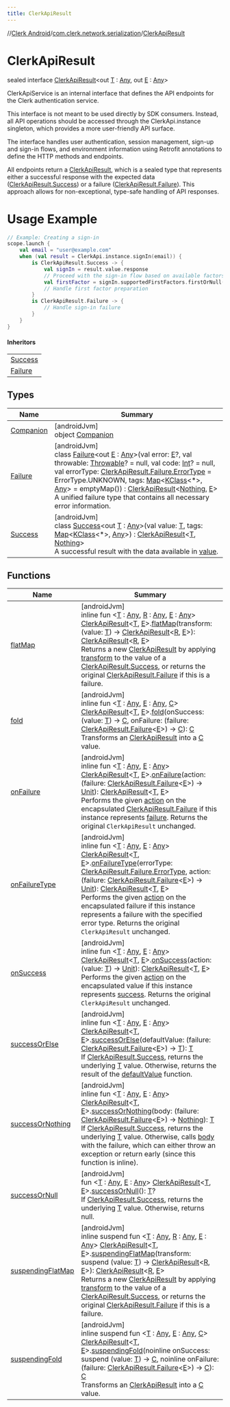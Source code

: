 ```yaml
---
title: ClerkApiResult
---
```

//[Clerk Android](../../../index.html)/[com.clerk.network.serialization](../index.html)/[ClerkApiResult](index.html)



# ClerkApiResult

sealed interface [ClerkApiResult](index.html)&lt;out [T](index.html) : [Any](https://kotlinlang.org/api/latest/jvm/stdlib/kotlin-stdlib/kotlin/-any/index.html), out [E](index.html) : [Any](https://kotlinlang.org/api/latest/jvm/stdlib/kotlin-stdlib/kotlin/-any/index.html)&gt;

ClerkApiService is an internal interface that defines the API endpoints for the Clerk authentication service.



This interface is not meant to be used directly by SDK consumers. Instead, all API operations should be accessed through the ClerkApi.instance singleton, which provides a more user-friendly API surface.



The interface handles user authentication, session management, sign-up and sign-in flows, and environment information using Retrofit annotations to define the HTTP methods and endpoints.



All endpoints return a [ClerkApiResult](index.html), which is a sealed type that represents either a successful response with the expected data ([ClerkApiResult.Success](-success/index.html)) or a failure ([ClerkApiResult.Failure](-failure/index.html)). This approach allows for non-exceptional, type-safe handling of API responses.



# Usage Example

```kotlin
// Example: Creating a sign-in
scope.launch {
    val email = "user@example.com"
    when (val result = ClerkApi.instance.signIn(email)) {
        is ClerkApiResult.Success -> {
            val signIn = result.value.response
            // Proceed with the sign-in flow based on available factors
            val firstFactor = signIn.supportedFirstFactors.firstOrNull()
            // Handle first factor preparation
        }
        is ClerkApiResult.Failure -> {
            // Handle sign-in failure
        }
    }
}
```


#### Inheritors


| |
|---|
| [Success](-success/index.html) |
| [Failure](-failure/index.html) |


## Types


| Name | Summary |
|---|---|
| [Companion](-companion/index.html) | [androidJvm]<br>object [Companion](-companion/index.html) |
| [Failure](-failure/index.html) | [androidJvm]<br>class [Failure](-failure/index.html)&lt;out [E](-failure/index.html) : [Any](https://kotlinlang.org/api/latest/jvm/stdlib/kotlin-stdlib/kotlin/-any/index.html)&gt;(val error: [E](-failure/index.html)?, val throwable: [Throwable](https://kotlinlang.org/api/latest/jvm/stdlib/kotlin-stdlib/kotlin/-throwable/index.html)? = null, val code: [Int](https://kotlinlang.org/api/latest/jvm/stdlib/kotlin-stdlib/kotlin/-int/index.html)? = null, val errorType: [ClerkApiResult.Failure.ErrorType](-failure/-error-type/index.html) = ErrorType.UNKNOWN, tags: [Map](https://kotlinlang.org/api/latest/jvm/stdlib/kotlin-stdlib/kotlin.collections/-map/index.html)&lt;[KClass](https://kotlinlang.org/api/latest/jvm/stdlib/kotlin-stdlib/kotlin.reflect/-k-class/index.html)&lt;*&gt;, [Any](https://kotlinlang.org/api/latest/jvm/stdlib/kotlin-stdlib/kotlin/-any/index.html)&gt; = emptyMap()) : [ClerkApiResult](index.html)&lt;[Nothing](https://kotlinlang.org/api/latest/jvm/stdlib/kotlin-stdlib/kotlin/-nothing/index.html), [E](-failure/index.html)&gt; <br>A unified failure type that contains all necessary error information. |
| [Success](-success/index.html) | [androidJvm]<br>class [Success](-success/index.html)&lt;out [T](-success/index.html) : [Any](https://kotlinlang.org/api/latest/jvm/stdlib/kotlin-stdlib/kotlin/-any/index.html)&gt;(val value: [T](-success/index.html), tags: [Map](https://kotlinlang.org/api/latest/jvm/stdlib/kotlin-stdlib/kotlin.collections/-map/index.html)&lt;[KClass](https://kotlinlang.org/api/latest/jvm/stdlib/kotlin-stdlib/kotlin.reflect/-k-class/index.html)&lt;*&gt;, [Any](https://kotlinlang.org/api/latest/jvm/stdlib/kotlin-stdlib/kotlin/-any/index.html)&gt;) : [ClerkApiResult](index.html)&lt;[T](-success/index.html), [Nothing](https://kotlinlang.org/api/latest/jvm/stdlib/kotlin-stdlib/kotlin/-nothing/index.html)&gt; <br>A successful result with the data available in [value](-success/value.html). |


## Functions


| Name | Summary |
|---|---|
| [flatMap](../flat-map.html) | [androidJvm]<br>inline fun &lt;[T](../flat-map.html) : [Any](https://kotlinlang.org/api/latest/jvm/stdlib/kotlin-stdlib/kotlin/-any/index.html), [R](../flat-map.html) : [Any](https://kotlinlang.org/api/latest/jvm/stdlib/kotlin-stdlib/kotlin/-any/index.html), [E](../flat-map.html) : [Any](https://kotlinlang.org/api/latest/jvm/stdlib/kotlin-stdlib/kotlin/-any/index.html)&gt; [ClerkApiResult](index.html)&lt;[T](../flat-map.html), [E](../flat-map.html)&gt;.[flatMap](../flat-map.html)(transform: (value: [T](../flat-map.html)) -&gt; [ClerkApiResult](index.html)&lt;[R](../flat-map.html), [E](../flat-map.html)&gt;): [ClerkApiResult](index.html)&lt;[R](../flat-map.html), [E](../flat-map.html)&gt;<br>Returns a new [ClerkApiResult](index.html) by applying [transform](../flat-map.html) to the value of a [ClerkApiResult.Success](-success/index.html), or returns the original [ClerkApiResult.Failure](-failure/index.html) if this is a failure. |
| [fold](../fold.html) | [androidJvm]<br>inline fun &lt;[T](../fold.html) : [Any](https://kotlinlang.org/api/latest/jvm/stdlib/kotlin-stdlib/kotlin/-any/index.html), [E](../fold.html) : [Any](https://kotlinlang.org/api/latest/jvm/stdlib/kotlin-stdlib/kotlin/-any/index.html), [C](../fold.html)&gt; [ClerkApiResult](index.html)&lt;[T](../fold.html), [E](../fold.html)&gt;.[fold](../fold.html)(onSuccess: (value: [T](../fold.html)) -&gt; [C](../fold.html), onFailure: (failure: [ClerkApiResult.Failure](-failure/index.html)&lt;[E](../fold.html)&gt;) -&gt; [C](../fold.html)): [C](../fold.html)<br>Transforms an [ClerkApiResult](index.html) into a [C](../fold.html) value. |
| [onFailure](../on-failure.html) | [androidJvm]<br>inline fun &lt;[T](../on-failure.html) : [Any](https://kotlinlang.org/api/latest/jvm/stdlib/kotlin-stdlib/kotlin/-any/index.html), [E](../on-failure.html) : [Any](https://kotlinlang.org/api/latest/jvm/stdlib/kotlin-stdlib/kotlin/-any/index.html)&gt; [ClerkApiResult](index.html)&lt;[T](../on-failure.html), [E](../on-failure.html)&gt;.[onFailure](../on-failure.html)(action: (failure: [ClerkApiResult.Failure](-failure/index.html)&lt;[E](../on-failure.html)&gt;) -&gt; [Unit](https://kotlinlang.org/api/latest/jvm/stdlib/kotlin-stdlib/kotlin/-unit/index.html)): [ClerkApiResult](index.html)&lt;[T](../on-failure.html), [E](../on-failure.html)&gt;<br>Performs the given [action](../on-failure.html) on the encapsulated [ClerkApiResult.Failure](-failure/index.html) if this instance represents [failure](-failure/index.html). Returns the original `ClerkApiResult` unchanged. |
| [onFailureType](../on-failure-type.html) | [androidJvm]<br>inline fun &lt;[T](../on-failure-type.html) : [Any](https://kotlinlang.org/api/latest/jvm/stdlib/kotlin-stdlib/kotlin/-any/index.html), [E](../on-failure-type.html) : [Any](https://kotlinlang.org/api/latest/jvm/stdlib/kotlin-stdlib/kotlin/-any/index.html)&gt; [ClerkApiResult](index.html)&lt;[T](../on-failure-type.html), [E](../on-failure-type.html)&gt;.[onFailureType](../on-failure-type.html)(errorType: [ClerkApiResult.Failure.ErrorType](-failure/-error-type/index.html), action: (failure: [ClerkApiResult.Failure](-failure/index.html)&lt;[E](../on-failure-type.html)&gt;) -&gt; [Unit](https://kotlinlang.org/api/latest/jvm/stdlib/kotlin-stdlib/kotlin/-unit/index.html)): [ClerkApiResult](index.html)&lt;[T](../on-failure-type.html), [E](../on-failure-type.html)&gt;<br>Performs the given [action](../on-failure-type.html) on the encapsulated failure if this instance represents a failure with the specified error type. Returns the original `ClerkApiResult` unchanged. |
| [onSuccess](../on-success.html) | [androidJvm]<br>inline fun &lt;[T](../on-success.html) : [Any](https://kotlinlang.org/api/latest/jvm/stdlib/kotlin-stdlib/kotlin/-any/index.html), [E](../on-success.html) : [Any](https://kotlinlang.org/api/latest/jvm/stdlib/kotlin-stdlib/kotlin/-any/index.html)&gt; [ClerkApiResult](index.html)&lt;[T](../on-success.html), [E](../on-success.html)&gt;.[onSuccess](../on-success.html)(action: (value: [T](../on-success.html)) -&gt; [Unit](https://kotlinlang.org/api/latest/jvm/stdlib/kotlin-stdlib/kotlin/-unit/index.html)): [ClerkApiResult](index.html)&lt;[T](../on-success.html), [E](../on-success.html)&gt;<br>Performs the given [action](../on-success.html) on the encapsulated value if this instance represents [success](-success/index.html). Returns the original `ClerkApiResult` unchanged. |
| [successOrElse](../success-or-else.html) | [androidJvm]<br>inline fun &lt;[T](../success-or-else.html) : [Any](https://kotlinlang.org/api/latest/jvm/stdlib/kotlin-stdlib/kotlin/-any/index.html), [E](../success-or-else.html) : [Any](https://kotlinlang.org/api/latest/jvm/stdlib/kotlin-stdlib/kotlin/-any/index.html)&gt; [ClerkApiResult](index.html)&lt;[T](../success-or-else.html), [E](../success-or-else.html)&gt;.[successOrElse](../success-or-else.html)(defaultValue: (failure: [ClerkApiResult.Failure](-failure/index.html)&lt;[E](../success-or-else.html)&gt;) -&gt; [T](../success-or-else.html)): [T](../success-or-else.html)<br>If [ClerkApiResult.Success](-success/index.html), returns the underlying [T](../success-or-else.html) value. Otherwise, returns the result of the [defaultValue](../success-or-else.html) function. |
| [successOrNothing](../success-or-nothing.html) | [androidJvm]<br>inline fun &lt;[T](../success-or-nothing.html) : [Any](https://kotlinlang.org/api/latest/jvm/stdlib/kotlin-stdlib/kotlin/-any/index.html), [E](../success-or-nothing.html) : [Any](https://kotlinlang.org/api/latest/jvm/stdlib/kotlin-stdlib/kotlin/-any/index.html)&gt; [ClerkApiResult](index.html)&lt;[T](../success-or-nothing.html), [E](../success-or-nothing.html)&gt;.[successOrNothing](../success-or-nothing.html)(body: (failure: [ClerkApiResult.Failure](-failure/index.html)&lt;[E](../success-or-nothing.html)&gt;) -&gt; [Nothing](https://kotlinlang.org/api/latest/jvm/stdlib/kotlin-stdlib/kotlin/-nothing/index.html)): [T](../success-or-nothing.html)<br>If [ClerkApiResult.Success](-success/index.html), returns the underlying [T](../success-or-nothing.html) value. Otherwise, calls [body](../success-or-nothing.html) with the failure, which can either throw an exception or return early (since this function is inline). |
| [successOrNull](../success-or-null.html) | [androidJvm]<br>fun &lt;[T](../success-or-null.html) : [Any](https://kotlinlang.org/api/latest/jvm/stdlib/kotlin-stdlib/kotlin/-any/index.html), [E](../success-or-null.html) : [Any](https://kotlinlang.org/api/latest/jvm/stdlib/kotlin-stdlib/kotlin/-any/index.html)&gt; [ClerkApiResult](index.html)&lt;[T](../success-or-null.html), [E](../success-or-null.html)&gt;.[successOrNull](../success-or-null.html)(): [T](../success-or-null.html)?<br>If [ClerkApiResult.Success](-success/index.html), returns the underlying [T](../success-or-null.html) value. Otherwise, returns null. |
| [suspendingFlatMap](../suspending-flat-map.html) | [androidJvm]<br>inline suspend fun &lt;[T](../suspending-flat-map.html) : [Any](https://kotlinlang.org/api/latest/jvm/stdlib/kotlin-stdlib/kotlin/-any/index.html), [R](../suspending-flat-map.html) : [Any](https://kotlinlang.org/api/latest/jvm/stdlib/kotlin-stdlib/kotlin/-any/index.html), [E](../suspending-flat-map.html) : [Any](https://kotlinlang.org/api/latest/jvm/stdlib/kotlin-stdlib/kotlin/-any/index.html)&gt; [ClerkApiResult](index.html)&lt;[T](../suspending-flat-map.html), [E](../suspending-flat-map.html)&gt;.[suspendingFlatMap](../suspending-flat-map.html)(transform: suspend (value: [T](../suspending-flat-map.html)) -&gt; [ClerkApiResult](index.html)&lt;[R](../suspending-flat-map.html), [E](../suspending-flat-map.html)&gt;): [ClerkApiResult](index.html)&lt;[R](../suspending-flat-map.html), [E](../suspending-flat-map.html)&gt;<br>Returns a new [ClerkApiResult](index.html) by applying [transform](../suspending-flat-map.html) to the value of a [ClerkApiResult.Success](-success/index.html), or returns the original [ClerkApiResult.Failure](-failure/index.html) if this is a failure. |
| [suspendingFold](../suspending-fold.html) | [androidJvm]<br>inline suspend fun &lt;[T](../suspending-fold.html) : [Any](https://kotlinlang.org/api/latest/jvm/stdlib/kotlin-stdlib/kotlin/-any/index.html), [E](../suspending-fold.html) : [Any](https://kotlinlang.org/api/latest/jvm/stdlib/kotlin-stdlib/kotlin/-any/index.html), [C](../suspending-fold.html)&gt; [ClerkApiResult](index.html)&lt;[T](../suspending-fold.html), [E](../suspending-fold.html)&gt;.[suspendingFold](../suspending-fold.html)(noinline onSuccess: suspend (value: [T](../suspending-fold.html)) -&gt; [C](../suspending-fold.html), noinline onFailure: (failure: [ClerkApiResult.Failure](-failure/index.html)&lt;[E](../suspending-fold.html)&gt;) -&gt; [C](../suspending-fold.html)): [C](../suspending-fold.html)<br>Transforms an [ClerkApiResult](index.html) into a [C](../suspending-fold.html) value. |

